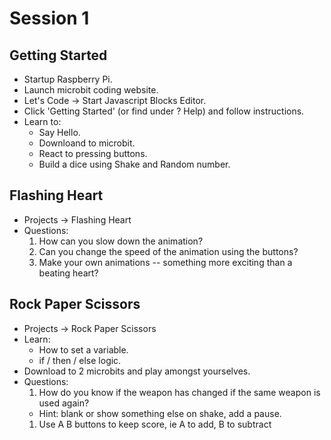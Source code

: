 # Session 1

## Getting Started

* Startup Raspberry Pi.
* Launch microbit coding website.
* Let's Code -> Start Javascript Blocks Editor.
* Click 'Getting Started'  (or find under ? Help) and follow instructions.
* Learn to:
  * Say Hello.
  * Downloand to microbit.
  * React to pressing buttons.
  * Build a dice using Shake and Random number.

## Flashing Heart

* Projects -> Flashing Heart
* Questions:
  1. How can you slow down the animation?
  1. Can you change the speed of the animation using the buttons?
  1. Make your own animations -- something more exciting than a beating heart?

## Rock Paper Scissors

* Projects -> Rock Paper Scissors
* Learn:
  * How to set a variable.
  * if / then / else logic.
* Download to 2 microbits and play amongst yourselves.
* Questions:
  1. How do you know if the weapon has changed if the same weapon is used again?
    * Hint: blank or show something else on shake, add a pause.
  1. Use A B buttons to keep score, ie A to add, B to subtract
